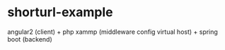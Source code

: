 # shorturl-example
angular2 (client) + php xammp (middleware config virtual host) + spring boot (backend)
